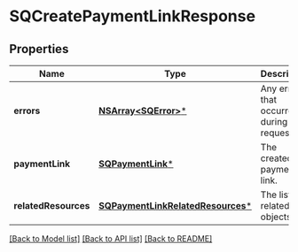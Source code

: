 # SQCreatePaymentLinkResponse

## Properties
Name | Type | Description | Notes
------------ | ------------- | ------------- | -------------
**errors** | [**NSArray&lt;SQError&gt;***](SQError.md) | Any errors that occurred during the request. | [optional] 
**paymentLink** | [**SQPaymentLink***](SQPaymentLink.md) | The created payment link. | [optional] 
**relatedResources** | [**SQPaymentLinkRelatedResources***](SQPaymentLinkRelatedResources.md) | The list of related objects. | [optional] 

[[Back to Model list]](../README.md#documentation-for-models) [[Back to API list]](../README.md#documentation-for-api-endpoints) [[Back to README]](../README.md)


